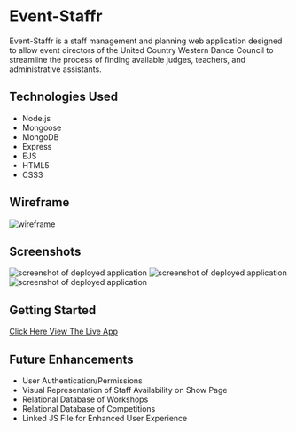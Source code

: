 # Event-Staffr
Event-Staffr is a staff management and planning web application designed to allow event directors of the United Country Western Dance Council to streamline the process of finding available judges, teachers, and administrative assistants.  
  

## Technologies Used
- Node.js
- Mongoose
- MongoDB
- Express
- EJS
- HTML5
- CSS3  
  
## Wireframe
![wireframe](https://bradleymather.com/wp-content/uploads/2022/06/Project-2-Wireframe.png)

## Screenshots
![screenshot of deployed application](https://bradleymather.com/wp-content/uploads/2022/06/Screen-Shot-2022-06-02-at-3.15.14-PM-2.png)
![screenshot of deployed application](https://bradleymather.com/wp-content/uploads/2022/06/Screen-Shot-2022-06-02-at-3.15.27-PM-2.png)
![screenshot of deployed application](https://bradleymather.com/wp-content/uploads/2022/06/Screen-Shot-2022-06-02-at-3.15.33-PM-2.png)

## Getting Started
[Click Here View The Live App](https://event-staffr.herokuapp.com/)

## Future Enhancements
- User Authentication/Permissions
- Visual Representation of Staff Availability on Show Page
- Relational Database of Workshops
- Relational Database of Competitions
- Linked JS File for Enhanced User Experience

